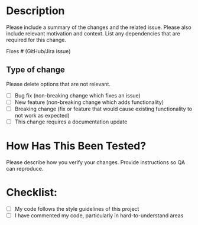 # Description

Please include a summary of the changes and the related issue. Please also include relevant motivation and context. List any dependencies that are required for this change.

Fixes # (GitHub/Jira issue)

## Type of change

Please delete options that are not relevant.

- [ ] Bug fix (non-breaking change which fixes an issue)
- [ ] New feature (non-breaking change which adds functionality)
- [ ] Breaking change (fix or feature that would cause existing functionality to not work as expected)
- [ ] This change requires a documentation update

# How Has This Been Tested?

Please describe how you verify your changes. Provide instructions so QA can reproduce.

# Checklist:

- [ ] My code follows the style guidelines of this project
- [ ] I have commented my code, particularly in hard-to-understand areas
